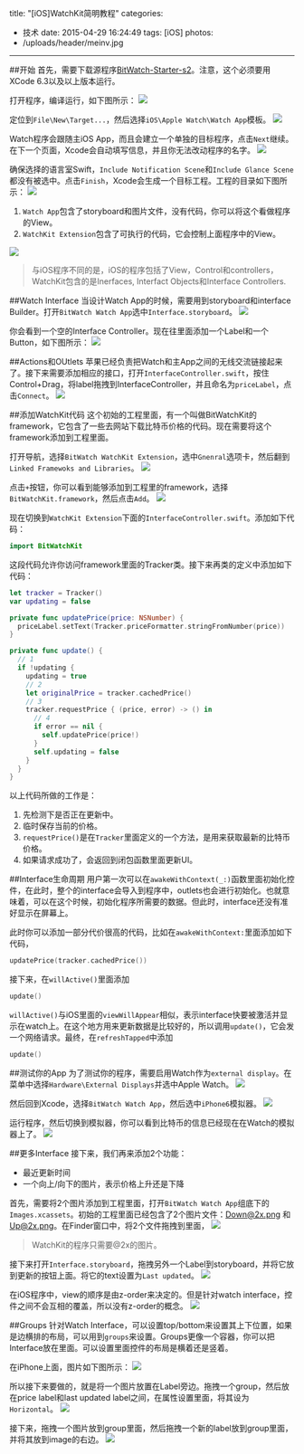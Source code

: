 title: "[iOS]WatchKit简明教程"
categories:
  - 技术
date: 2015-04-29 16:24:49
tags: [iOS]
photos:
- /uploads/header/meinv.jpg
---
##开始
首先，需要下载源程序[BitWatch-Starter-s2](/uploads/2015/04/29/BitWatch-Starter-s2.zip)。注意，这个必须要用XCode 6.3以及以上版本运行。

打开程序，编译运行，如下图所示：
![](/uploads/2015/04/29/watch-bitcoinbillionaire-281x500.png)

定位到`File\New\Target...`，然后选择`iOS\Apple Watch\Watch App`模板。
![](/uploads/2015/04/29/watch-target-700x413.png)

Watch程序会跟随主iOS App，而且会建立一个单独的目标程序，点击`Next`继续。
在下一个页面，Xcode会自动填写信息，并且你无法改动程序的名字。
![](/uploads/2015/04/29/watch-targetoptions-700x407.png)

确保选择的语言室Swift，`Include Notification Scene`和`Include Glance Scene`都没有被选中。点击`Finish`，Xcode会生成一个目标工程。工程的目录如下图所示：
![](/uploads/2015/04/29/watch-groups.png)

1. `Watch App`包含了storyboard和图片文件，没有代码，你可以将这个看做程序的View。
2. `WatchKit Extension`包含了可执行的代码，它会控制上面程序中的View。

![](/uploads/2015/04/29/WatchKit_03.jpg)

>与iOS程序不同的是，iOS的程序包括了View，Control和controllers，WatchKit包含的是Inerfaces, Interfact Objects和Interface Controllers.

##Watch Interface
当设计Watch App的时候，需要用到storyboard和interface Builder。打开`BitWatch Watch App`选中`Interface.storyboard`。
![](/uploads/2015/04/29/watch-storyboard1.png)

你会看到一个空的Interface Controller。现在往里面添加一个Label和一个Button，如下图所示：
![](/uploads/2015/04/29/watch-storyboard2.png)

##Actions和OUtlets
苹果已经负责把Watch和主App之间的无线交流链接起来了。接下来需要添加相应的接口，打开`InterfaceController.swift`，按住Control+Drag，将label拖拽到InterfaceController，并且命名为`priceLabel`，点击`Connect`。
![](/uploads/2015/04/29/watch-outlet.png)

##添加WatchKit代码
这个初始的工程里面，有一个叫做BitWatchKit的framework，它包含了一些去网站下载比特币价格的代码。现在需要将这个framework添加到工程里面。

打开导航，选择`BitWatch WatchKit Extension`，选中`Gnenral`选项卡，然后翻到`Linked Framewoks and Libraries`。
![](/uploads/2015/04/29/watch-extension-700x248.png)

点击`+`按钮，你可以看到能够添加到工程里的framework，选择`BitWatchKit.framework`，然后点击`Add`。
![](/uploads/2015/04/29/watch-framework.png)

现在切换到`WatchKit Extension`下面的`InterfaceController.swift`。添加如下代码：
```swift
import BitWatchKit
```

这段代码允许你访问framework里面的Tracker类。接下来再类的定义中添加如下代码：
```swift
let tracker = Tracker()
var updating = false

private func updatePrice(price: NSNumber) {
  priceLabel.setText(Tracker.priceFormatter.stringFromNumber(price))
}

private func update() {
  // 1
  if !updating {
    updating = true
    // 2
    let originalPrice = tracker.cachedPrice()
    // 3
    tracker.requestPrice { (price, error) -> () in
      // 4
      if error == nil {
        self.updatePrice(price!)
      }
      self.updating = false
    }
  }
}
```

以上代码所做的工作是：
1. 先检测下是否正在更新中。
2. 临时保存当前的价格。
3. `requestPrice()`是在`Tracker`里面定义的一个方法，是用来获取最新的比特币价格。
4. 如果请求成功了，会返回到闭包函数里面更新UI。

##Interface生命周期
用户第一次可以在`awakeWithContext(_:)`函数里面初始化控件，在此时，整个的interface会导入到程序中，outlets也会进行初始化。也就意味着，可以在这个时候，初始化程序所需要的数据。但此时，interface还没有准好显示在屏幕上。

此时你可以添加一部分代价很高的代码，比如在`awakeWithContext:`里面添加如下代码，
```swift
updatePrice(tracker.cachedPrice())
```

接下来，在`willActive()`里面添加
```swift
update()
```

`willActive()`与iOS里面的`viewWillAppear`相似，表示interface快要被激活并显示在watch上。在这个地方用来更新数据是比较好的，所以调用`update()`，它会发一个网络请求。最终，在`refreshTapped`中添加
```swift
update()
```

##测试你的App
为了测试你的程序，需要启用Watch作为`external display`。在菜单中选择`Hardware\External Displays`并选中Apple Watch。
![](/uploads/2015/04/29/watch-simulator.png)

然后回到Xcode，选择`BitWatch Watch App`，然后选中`iPhone6`模拟器。
![](/uploads/2015/04/29/watch-scheme.png)

运行程序，然后切换到模拟器，你可以看到比特币的信息已经现在在Watch的模拟器上了。
![](/uploads/2015/04/29/watch-app1.png)

##更多Interface
接下来，我们再来添加2个功能：
* 最近更新时间
* 一个向上/向下的图片，表示价格上升还是下降

首先，需要将2个图片添加到工程里面，打开`BitWatch Watch App`组底下的`Images.xcassets`。初始的工程里面已经包含了2个图片文件：Down@2x.png 和 Up@2x.png。在Finder窗口中，将2个文件拖拽到里面，
![](/uploads/2015/04/29/watch-assets-700x491.png)

>WatchKit的程序只需要@2x的图片。

接下来打开`Interface.storyboard`，拖拽另外一个Label到storyboard，并将它放到更新的按钮上面。将它的text设置为`Last updated`。
![](/uploads/2015/04/29/watch-storyboard5.png)

在iOS程序中，view的顺序是由z-order来决定的。但是针对watch interface，控件之间不会互相的覆盖，所以没有z-order的概念。
![](/uploads/2015/04/29/watch-outline.png)

##Groups
针对Watch Interface，可以设置top/bottom来设置其上下位置，如果是边横排的布局，可以用到`groups`来设置。Groups更像一个容器，你可以把Interface放在里面。可以设置里面控件的布局是横着还是竖着。

在iPhone上面，图片如下图所示：
![](/uploads/2015/04/29/watch-apparrows.png)

所以接下来要做的，就是将一个图片放置在Label旁边。拖拽一个group，然后放在price label和last updated label之间，在属性设置里面，将其设为`Horizontal`。
![](/uploads/2015/04/29/watch-storyboard6.png)

接下来，拖拽一个图片放到group里面，然后拖拽一个新的label放到group里面，并将其放到image的右边。
![](/uploads/2015/04/29/watch-storyboard7.png)

